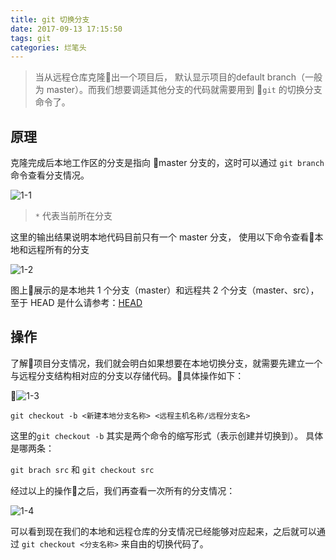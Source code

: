```yaml
---
title: git 切换分支
date: 2017-09-13 17:15:50
tags: git
categories: 烂笔头
---
```


> 当从远程仓库克隆出一个项目后， 默认显示项目的default branch（一般为 master）。而我们想要调适其他分支的代码就需要用到 `git` 的切换分支命令了。

<!-- more -->

## **原理**

克隆完成后本地工作区的分支是指向 master 分支的，这时可以通过 `git branch` 命令查看分支情况。

![1-1 ](https://myblog-static.oss-cn-beijing.aliyuncs.com/post-imgs/git%20%E5%88%87%E6%8D%A2%E5%88%86%E6%94%AF/1-1.png?x-oss-process=style/blogImg-watermark)

> `*` 代表当前所在分支

这里的输出结果说明本地代码目前只有一个 master 分支， 使用以下命令查看本地和远程所有的分支

![1-2 ](https://myblog-static.oss-cn-beijing.aliyuncs.com/post-imgs/git%20%E5%88%87%E6%8D%A2%E5%88%86%E6%94%AF/1-2.png?x-oss-process=style/blogImg-watermark)


图上展示的是本地共 1 个分支（master）和远程共 2 个分支（master、src），至于 HEAD 是什么请参考：[HEAD](https://www.liaoxuefeng.com/wiki/0013739516305929606dd18361248578c67b8067c8c017b000/001375840038939c291467cc7c747b1810aab2fb8863508000)


## **操作**

了解项目分支情况，我们就会明白如果想要在本地切换分支，就需要先建立一个与远程分支结构相对应的分支以存储代码。具体操作如下：

![1-3 ](https://myblog-static.oss-cn-beijing.aliyuncs.com/post-imgs/git%20%E5%88%87%E6%8D%A2%E5%88%86%E6%94%AF/1-3.png?x-oss-process=style/blogImg-watermark)

`git checkout -b <新建本地分支名称> <远程主机名称/远程分支名>`

这里的`git checkout -b` 其实是两个命令的缩写形式（表示创建并切换到）。 具体是哪两条：

`git brach src` 和 `git checkout src`

经过以上的操作之后，我们再查看一次所有的分支情况：

![1-4 ](https://myblog-static.oss-cn-beijing.aliyuncs.com/post-imgs/git%20%E5%88%87%E6%8D%A2%E5%88%86%E6%94%AF/1-4.png?x-oss-process=style/blogImg-watermark)

可以看到现在我们的本地和远程仓库的分支情况已经能够对应起来，之后就可以通过 `git checkout <分支名称>` 来自由的切换代码了。


